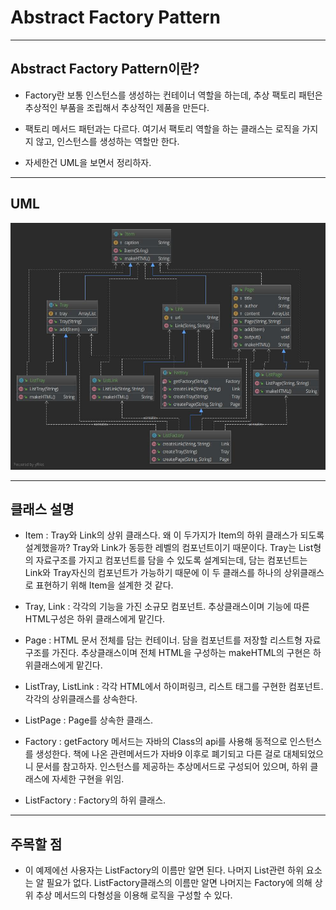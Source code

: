 # Abstract Factory Pattern
***

## Abstract Factory Pattern이란?

* Factory란 보통 인스턴스를 생성하는 컨테이너 역할을 하는데, 추상 팩토리 패턴은
추상적인 부품을 조립해서 추상적인 제품을 만든다.

* 팩토리 메서드 패턴과는 다르다. 여기서 팩토리 역할을 하는 클래스는 로직을 가지지 않고, 인스턴스를 생성하는 역할만 한다.

* 자세한건 UML을 보면서 정리하자.
***
## UML

![UML](https://github.com/chldntjr8036/designPattern/blob/master/src/main/resources/abstractFactory_uml.jpg?raw=true)

***

## 클래스 설명

* Item : Tray와 Link의 상위 클래스다. 왜 이 두가지가 Item의 하위 클래스가 되도록 설계했을까?
Tray와 Link가 동등한 레벨의 컴포넌트이기 때문이다. Tray는 List형의 자료구조를 가지고 컴포넌트를 담을 수 있도록 설계되는데,
담는 컴포넌트는 Link와 Tray자신의 컴포넌트가 가능하기 때문에 이 두 클래스를 하나의 상위클래스로 표현하기 위해 Item을 설계한 것 같다.

* Tray, Link : 각각의 기능을 가진 소규모 컴포넌트. 추상클래스이며 기능에 따른 HTML구성은 하위 클래스에게 맡긴다.
* Page : HTML 문서 전체를 담는 컨테이너. 담을 컴포넌트를 저장할 리스트형 자료구조를 가진다. 추상클래스이며 전체 HTML을 구성하는 makeHTML의 구현은 하위클래스에게 맡긴다.

* ListTray, ListLink : 각각 HTML에서 하이퍼링크, 리스트 태그를 구현한 컴포넌트.  각각의 상위클래스를 상속한다.
* ListPage : Page를 상속한 클래스.

* Factory : getFactory 메서드는 자바의 Class의 api를 사용해 동적으로 인스턴스를 생성한다.
책에 나온 관련메서드가 자바9 이후로 폐기되고 다른 걸로 대체되었으니 문서를 참고하자.
 인스턴스를 제공하는 추상메서드로 구성되어 있으며, 하위 클래스에 자세한 구현을 위임.
 
* ListFactory : Factory의 하위 클래스.

***

## 주목할 점

* 이 예제에선 사용자는 ListFactory의 이름만 알면 된다. 나머지 List관련 하위 요소는 알 필요가 없다.
ListFactory클래스의 이름만 알면 나머지는 Factory에 의해 상위 추상 메서드의 다형성을 이용해 로직을 구성할 수 있다.



